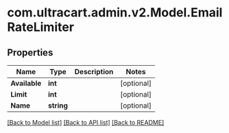 
# com.ultracart.admin.v2.Model.EmailRateLimiter

## Properties

Name | Type | Description | Notes
------------ | ------------- | ------------- | -------------
**Available** | **int** |  | [optional] 
**Limit** | **int** |  | [optional] 
**Name** | **string** |  | [optional] 

[[Back to Model list]](../README.md#documentation-for-models)
[[Back to API list]](../README.md#documentation-for-api-endpoints)
[[Back to README]](../README.md)

